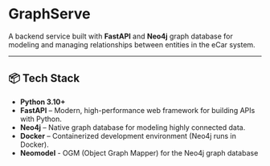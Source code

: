 #  GraphServe

A backend service built with **FastAPI** and **Neo4j** graph database for modeling and managing relationships between entities in the eCar system.

---

## 📦 Tech Stack

- **Python 3.10+**
- **FastAPI** – Modern, high-performance web framework for building APIs with Python.
- **Neo4j** – Native graph database for modeling highly connected data.
- **Docker** – Containerized development environment (Neo4j runs in Docker).
- **Neomodel** - OGM (Object Graph Mapper) for the Neo4j graph database
